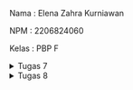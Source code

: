 Nama    : Elena Zahra Kurniawan

NPM     : 2206824060

Kelas   : PBP F

<details>
<summary>Tugas 7</summary>
<br>
   
**1. Apa perbedaan utama antara stateless dan stateful widget dalam konteks pengembangan aplikasi Flutter?**

Perbedaan utama antara _stateless_ dan _stateful widget_ terletak pada cara mereka mengelola dan merespons perubahan data dalam aplikasi. Data dari _stateless widget_ memiliki sifat _immutable_ atau tidak akan pernah berubah. Widget ini di-_build_ hanya dengan konfigurasi yang telah diinisiasi sejak awal. Jenis ini umumnya digunakan untuk menampilkan tampilan yang tidak berubah dan hanya bergantung pada input yang diberikan saat dibuat. Oleh karena sifatnya yang tidak perlu merespons perubahan data, maka _stateless widget_ menjadi lebih efisien dalam hal kinerjanya dibandingkan dengan _stateful widget_.

Berbeda dengan _stateless widget_, _stateful widget_ memiliki sifat _mutable_ sehingga datanya dapat berubah secara dinamis selama siklus hidup widget. _Stateful widget_ digunakan ketika kita perlu untuk mengelola dan merespons perubahan data. Jenis ini memiliki dua bagian utama, di antaranya ada widget itu sendiri dan objek state terkait. State akan mengelola status dan memungkinkan adanya perubahan status selama widget masih ada. Saat statusnya berubah, _stateful widget_+ akan membangun ulang tampilannya untuk mencerminkan perubahan tersebut.

**2. Sebutkan seluruh widget yang kamu gunakan untuk menyelesaikan tugas ini dan jelaskan fungsinya masing-masing.**

`MyApp`: sebagai widget utama yang mewakili aplikasi Geprek Lensu. Widget ini digunakan untuk mengatur tema dan berisi halaman utama yang ditampilkan saat aplikasi dimulai.

`MaterialApp`: Widget ini digunakan untuk mengatur berbagai atribut dan konfigurasi aplikasi, seperti judul dan tema. Widget ini juga digunakan untuk mengatur tema aplikasi dan menghubungkan ke halaman utama (`MyHomePage`).

`MyHomePage`: Widget ini merupakan widget yang mewakili halaman utama aplikasi Geprek Lensu. Widget ini memuat AppBar dan daftar item toko.

`Scaffold`: Widget ini merupakan widget yang menyediakan kerangka kerja untuk halaman dengan AppBar, body, dan lainnya. Widget ini mengatur AppBar dan tampilan utama aplikasi.

`AppBar`: Widget ini merupakan widget yang menampilkan bilah atas pada halaman. Widget ini berisi judul aplikasi dan mengatur latar belakangnya.

`Text`: Widget ini digunakan untuk menampilkan teks di dalam AppBar.

`SingleChildScrollView`: Widget ini merupakan widget yang memungkinkan kontennya discroll jika melebihi layar. Widget ini membungkus konten utama aplikasi.

`Padding`: Widget ini digunakan untuk memberikan jarak antara konten anak-anaknya.

`Column`: Widget ini merupakan widget yang menyusun anak-anaknya secara vertikal.

`GridView.count`: Widget ini merupakan widget yang digunakan untuk menampilkan daftar item dalam bentuk grid. Widget ini memiliki sejumlah konfigurasi, seperti jumlah kolom dan item.

`ShopCard`: Widget ini merupakan widget kustom yang digunakan untuk menampilkan setiap item toko dalam bentuk kartu. Widget ini menerima objek `ShopItem` sebagai argumen.

`Material`: Widget ini merupakan widget dasar yang digunakan untuk mengatur warna latar belakang kartu.

`InkWell`: Widget ini merupakan widget yang digunakan untuk memberikan respons saat ditekan ke area anak-anaknya. Widget ini digunakan untuk membuat item toko dapat diklik.

`Icon`: Widget ini digunakan untuk menampilkan ikon yang sesuai dengan setiap item toko.

`Text`: Widget ini digunakan untuk menampilkan teks yang sesuai dengan setiap item toko.

`SnackBar`: Widget ini merupakan widget yang digunakan untuk menampilkan pesan singkat di bagian bawah layar saat item toko diklik. Widget ini digunakan dalam metode `onTap` dari `InkWell`.

**3. Jelaskan bagaimana cara kamu mengimplementasikan checklist di atas secara step-by-step (bukan hanya sekadar mengikuti tutorial)**

- [x] Membuat sebuah program Flutter baru dengan tema inventory seperti tugas-tugas sebelumnya.

Sebelum membuat sebuah program flutter baru, saya melakukan instalasi flutter dan visual studio code terlebih dahulu. Saya juga menginstall ekstensi Dart dan Flutter pada visual studio code saya. Setelah itu, saya masuk ke direktori tempat saya ingin membuat program flutter baru. Pada direktori tersebut, saya membuka command prompt dan memasukkan perintah `flutter create geprek_lensu` dan `cd geprek_lensu` untuk membuat sebuah program flutter baru dengan tema inventory. Untuk menjalankan proyek, saya memasukkan perintah `flutter run` dan memasukkan angka 2 pada command prompt yang menandakan bahwa proyek flutter saya akan dijalankan pada Google Chrome. Saya juga memasukkan perintah `flutter config –enable-web` untuk _enable web support_.

- [x] Membuat tiga tombol sederhana dengan ikon dan teks untuk:
   - [x] Melihat daftar item (Lihat Item)
   - [x] Menambah item (Tambah Item)
   - [x] Logout (Logout)

Pada widget `MyHomePage`, terdapat beberapa bagian yang menyusunnya. Pertama, terdapat `Scaffold` sebagai kerangka dasar dari halaman yang berisi App Bar di bagian atas dan konten utama di bawahnya. Selanjutnya, terdapat `body` sebagai konten utama dari halaman. Selain itu, terdapat pula `GridView` yang menampilkan grid sejumlah `ShopCard`. Setiap `ShopCard` menampilkan ikon dan berbagai fitur yang terdapat pada menu aplikasi. Untuk menambahkan tombol `Lihat Item`, saya menambahkan kode `ShopItem("Lihat Item", Icons.checklist),` Nantinya, pengguna dapat melihat daftar item yang tersedia pada toko melalui tombol ini. Hal yang sama berlaku untuk kedua tombol lainnya, yaitu tombol `Tambah Item` dengan kode `ShopItem("Tambah Item", Icons.add_shopping_cart),` dan tombol `Logout` dengan kode `ShopItem("Logout", Icons.logout),`. Nantinya, pengguna juga dapat menambahkan item ke dalam toko dan keluar dari aplikasi. 

- [x] Memunculkan Snackbar dengan tulisan:
   - [x] "Kamu telah menekan tombol Lihat Item" ketika tombol Lihat Item ditekan.
   - [x] "Kamu telah menekan tombol Tambah Item" ketika tombol Tambah Item ditekan.
   - [x] "Kamu telah menekan tombol Logout" ketika tombol Logout ditekan.

Widget `ShopCard` merupakan widget yang digunakan untuk merepresentasikan setiap fitur dalam bentuk kartu. Kartu ini memiliki latar belakang merah yang diatur dengan kode ` color: Colors.red` . Selain itu, pada bagian `InkWell`, saya juga membuat area yang responsif terhadap sentuhan sehingga SnackBar akan ditampilkan saat kartu atau tombol ini ditekan. SnackBar ini akan memberi tahu pengguna bahwa mereka telah menekan tombol yang sesuai.

Berikut ini adalah kode yang digunakan dalam pembuatan SnackBar.
```
ScaffoldMessenger.of(context)
            ..hideCurrentSnackBar()
            ..showSnackBar(SnackBar(
                content: Text("Kamu telah menekan tombol ${item.name}!")));
```

- [x] Melakukan add-commit-push ke GitHub.
Terakhir, saya melakukan add, commit, dan push ke GitHub dengan perintah:
```
git add .
git commit -m "<pesan_commit>"
git push -u origin <branch_utama>
```
</details>

<details>
<summary>Tugas 8</summary>
<br>
   
**1. Jelaskan perbedaan antara `Navigator.push()` dan `Navigator.pushReplacement()`, disertai dengan contoh mengenai penggunaan kedua metode tersebut yang tepat!**
   
`Navigator.push()` dan `Navigator.pushReplacement()` merupakan metode pada Flutter yang digunakan untuk menangani routing/navigasi antar layar dalam aplikasi. Perbedaan utama antara `Navigator.push()` dan `Navigator.pushReplacement()` adalah `Navigator.push()` akan menambahkan layar baru ke tumpukan navigasi, sementara `Navigator.pushReplacement()` menggantikan layar sebelumnya dengan layar baru dalam tumpukan. Berikut ini adalah contoh implementasi kedua metode tersebut.

```
// Contoh Implementasi dari Navigator.push()
...
    if (item.name == "Tambah Produk") {
        Navigator.push(context,
            MaterialPageRoute(builder: (context) => const ShopFormPage()));
    }
...

```

Metode ini akan menambahkan layar baru (atau bisa disebut juga dengan SecondScreen) ke tumpukan navigasi ketika pengguna menekan tombolnya. 


```
// Contoh implementasi dari Navigator.pushReplacement()
...
    onTap: () {
        Navigator.pushReplacement(
        context,
        MaterialPageRoute(
            builder: (context) => MyHomePage(),
        ));
    },
...
```

Metode ini akan menambahkan layar baru (atau bisa disebut sebagai ThirdScreen) ke tumpukan navigasi dan menggantikan layar sebelumnya dalam tumpukan ketika pengguna menekan tombol.

**2. Jelaskan masing-masing layout widget pada Flutter dan konteks penggunaannya masing-masing!**
   
`Container`: widget layout yang dapat mengandung widget lainnya, serta menyediakan sejumlah properti seperti margin, padding, dan dekorasi visual. `Container` digunakan ketika mengelompokkan widget, memberikan padding, atau memberikan dekorasi visual pada interface pengguna.

`Row` dan `Column`: widget layout linier yang mengatur widget secara horizontal yaitu menggunakan `Row`, atau vertikal yaitu menggunakan `Column`. `Row` dan `Column` digunakan ketika kita ingin menyusun widget secara berurutan, misalnya menyusun tombol atau teks secara horizontal atau vertikal.

`ListView` dan `GridView`: widget layout yang menyusun widget secara berurutan atau dalam bentuk grid. `ListView` digunakan ketika kita ingin menampilkan daftar item secara berurutan, sedangkan `GridView` digunakan jika kita ingin menampilkan daftar item dalam bentuk grid.

`Stack`: widget layout yang menumpuk widget di atas yang lainnya. `Stack` akan menempatkan widget di atas widget lain, misalnya ketika kita ingin menampilkan gambar latar belakang dan menempatkan tombol tindakan di bagian atas gambar tersebut.

`Expanded` dan `Flexible`: widget layout yang digunakan untuk mengatur proporsi ruang yang ditempati oleh widget dalam container yang memuatnya. Widget layout ini digunakan ketika kita ingin membagi ruang secara proporsional di antara widget dalam `Row`, `Column`, atau `Flex`.

`Wrap`: widget layout yang memungkinkan widget untuk melompat ke baris atau kolom berikutnya jika ruangnya tidak cukup. `Wrap` digunakan ketika kita ingin menyusun widget dalam baris atau kolom, lalu ruangnya tidak cukup, sehingga widget akan melompat ke baris atau kolom berikutnya.

`SizedBox`: widget layout yang memberikan dimensi tetap pada widget yang ditempatinya. `SizedBox` ini menyediakan ruang kosong dengan dimensi tertentu atau membatasi ukuran widget.

`Card`: widget layout yang memberikan layout dasar untuk menampilkan informasi dalam bentuk kartu. `Card` digunakan ketika kita ingin menampilkan informasi, misalnya gambar dan juga teks, dalam bentuk kartu.

`Align`: widget layout yang menempatkan child widget di dalamnya ke posisi yang telah ditentukan. `Align` akan menempatkan widgetnya di posisi yang spesifik.

**3. Sebutkan apa saja elemen input pada form yang kamu pakai pada tugas kali ini dan jelaskan mengapa kamu menggunakan elemen input tersebut!**
   
Elemen input pertama pada form adalah nama (_name_). Saya menggunakannya untuk mengambil input nama produk dari pengguna dan memberikan _feedback_ atau peringatan jika pengguna berusaha untuk melakukan _submit_ input kosong. Berikut ini adalah kodenya.

```
child: TextFormField(
  decoration: InputDecoration(
    hintText: "Name",
    labelText: "Name",
    border: OutlineInputBorder(
      borderRadius: BorderRadius.circular(5.0),
    ),
  ),
  onChanged: (String? value) {
    setState(() {
      _name = value!;
    });
  },
  validator: (String? value) {
    if (value == null || value.isEmpty) {
      return "Nama tidak boleh kosong!";
    }
    return null;
  },
),

```

Elemen input kedua pada form adalah jumlah (_amount_). Saya menggunakannya untuk mengambil input jumlah produk dari pengguna dan memberikan _feedback_ atau peringatan jika pengguna berusaha untuk melakukan _submit_ input kosong atau tidak berupa angka. Berikut ini adalah kodenya.

```
child: TextFormField(
  decoration: InputDecoration(
    hintText: "Amount",
    labelText: "Amount",
    border: OutlineInputBorder(
      borderRadius: BorderRadius.circular(5.0),
    ),
  ),
  onChanged: (String? value) {
    setState(() {
      _amount = int.parse(value!);
    });
  },
  validator: (String? value) {
    if (value == null || value.isEmpty) {
      return "Jumlah tidak boleh kosong!";
    }
    if (int.tryParse(value) == null) {
      return "Jumlah harus berupa angka!";
    }
    return null;
  },
),

```

Elemen input ketiga pada form adalah deskripsi (_description_). Saya menggunakannya untuk mengambil input deskripsi produk dari pengguna dan memberikan _feedback_ atau peringatan jika pengguna berusaha untuk melakukan _submit_ input kosong. Berikut ini adalah kodenya.

```
child: TextFormField(
   decoration: InputDecoration(
    hintText: "Description",
    labelText: "Description",
    border: OutlineInputBorder(
      borderRadius: BorderRadius.circular(5.0),
    ),
   ),
   onChanged: (String? value) {
    setState(() {
      _description = value!;
    });
   },
   validator: (String? value) {
    if (value == null || value.isEmpty) {
      return "Deskripsi tidak boleh kosong!";
    }
    return null;
   },
   ),

```

**4. Bagaimana penerapan clean architecture pada aplikasi Flutter?**

_Clean Architecture_ merupakan sebuah pendekatan dalam pengembangan perangkat lunak yang bertujuan untuk memisahkan komponen inti aplikasi, mempromosikan prinsip desain yang baik, serta meningkatkan pemeliharaan dan juga pengujiannya. Pada aplikasi Flutter, _Clean Architecture_ diterapkan dengan melibatkan struktur proyek yang terorganisir dengan baik serta pemisahan tanggung jawab antara lapisan-lapisan utamanya. Terdapat beberapa komponen utama dari _Clean Architecture_, di antaranya Entity, Use Case Interactors (Use Cases), Repository, Framework, Interface Adapters, serta Controllers dan Presenters. Dengan demikian, terdapat pemisahan yang jelas antara logika aplikasi, aturan bisnis, dan juga presentasi dari segi UI. 

Pada Flutter, Entity berarti sebuah representasi dari objek bisnis atau data dalam aplikasi. Entity ini diterapkan pada flutter dengan mengimplementasikannya sebagai class Plain Old Dart Object (PODO) yang independen dari framework Flutter. Selanjutnya, terdapat Use Case Interactors yang mewakili aturan bisnis dan fungsionalitas inti dalam aplikasi. Hal ini dapat diimplementasikan sebagai class Dart yang nantinya akan mengambil data dari repository dan menerapkannya pada aturan bisnis. Kemudian, terdapat Repository yang berperan sebagai abstraksi dari sumber data, misalnya API, local storage, atau API. Repository ini dapat diimplementasikan sebagai class Dart yang berkomunikasi dengan sumber data serta menyediakan API untuk Use Cases. Selanjutnya, terdapat framework yang berarti lapisan penghubung yang menghubungkan aplikasi dengan kerangka kerja atau perangkat keras tertentu. Pada flutter, widget dan komponen UI hanya bertanggung jawab untuk menampilkan data serta menerima input, sehingga tidak mengandung logika bisnis. Berikutnya, terdapat Interface Adapters yang akan melakukan konversi data dari format yang cocok untuk Uses Cases dan Entities ke format yang sesuai untuk Framework dan juga Tools. Interface Adapters dapat diimplementasikan sebagai class yang menghubungkan UI dengan Uses Cases serta melakukan konversi data antara keduanya. Terakhir, yaitu Controllers dan Presenters, merupakan bagian yang akan mengatur, melakukan proses input, serta menangani interaksi yang terjadi antara UI dengan Uses Cases. Ini dapat diimplementasikan sebagai bagian dari StatefulWidget.

**5. Jelaskan bagaimana cara kamu mengimplementasikan checklist di atas secara step-by-step (bukan hanya sekadar mengikuti tutorial)**

- [x] Membuat minimal satu halaman baru pada aplikasi, yaitu halaman formulir tambah item baru dengan ketentuan sebagai berikut:
   - [x]  Memakai minimal tiga elemen input, yaitu `name`, `amount`, `description`. Tambahkan elemen input sesuai dengan model pada aplikasi tugas Django yang telah kamu buat.

Pada bagian ini, saya membuat sebuah berkas baru bernama `gepreklensu_form.dart` pada direktori lib, lalu saya menambahkan kode awal sebagai struktur dasar dari formulirnya. Selanjutnya, saya akan menggantikan `placeholder` dengan kode yang sesuai untuk menampilkan formulirnya, misalnya text, background color, drawer yang sudah dibuat dengan kode `drawer: const LeftDrawer(),`, serta widget SingleChildScrollView untuk membuat child widget di dalamnya menjadi scrollable. Kemudian, saya menambahkan beberapa elemen input ke dalam formulir, misalnya mendefinisikan variabel `_formKey` sebagai handler untuk state, validasi, dan penyimpanan formulirnya, lalu variabel `_name`, `_amount`, dan `_desription` untuk menyimpan input dari masing-masing fieldnya. Saya juga menambahkan atribut `crossAxisAlignment` untuk mengatur allignment Children dari `Column`. Selanjutnya, saya mengisi formulir dengan elemen-elemen input dengan menggunakan widget `TextFormField` untuk membuat input field dengan dekorasi khusus, misalnya placeholder dan juga label. Setiap input field akan memiliki _callback_ `onChanged` untuk melakukan update nilai variabel setiap kali terjadi perubahan pada field tersebut.

   - [x]  Memiliki sebuah tombol `Save`.

Pada bagian ini, saya menambahkan tombol `Save` pada bagian terakhir dari formulir menggunakan `ElevatedButton` sehingga tombol dapat ditampilkan dengan menarik. Tombol ini saya buat dengan menggunakan warna merah sebagai warna latar dan warna putih sebagai warna tulisan, serta dibungkus ke dalam widget `Padding` dan `Align`.

   - [x] Setiap elemen input di formulir juga harus divalidasi dengan ketentuan sebagai berikut:
      - [x] Setiap elemen input tidak boleh kosong.
      - [x] Setiap elemen input harus berisi data dengan tipe data atribut modelnya.

Untuk melakukan validasi, saya menggunakan callback `Validator` untuk memastikan bahwa input tidak kosong dan sesuai dengan tipe datanya. Saya menggunakan `validator: (String? value)` sebagai fungsi yang akan menerima nilai dari input _field_ sebagai parameter dan mengembalikan pesan kesalahan jika validasinya gagal. Lalu akan diperiksa apakah `value` adalah null dengan potongan kode `if (value == null || value.isEmpty) { return "Harga tidak boleh kosong!"; }` atau `value` adalah tipe data lain yang tidak sesuai dengan yang diminta dengan potongan kode `if (int.tryParse(value) == null) { return "Harga harus berupa angka!"; `. Jika pemeriksaan berhasil, maka fungsi akan mengembalikan nilai `null` yang berarti input telah lolos validasi.

- [x] Mengarahkan pengguna ke halaman form tambah item baru ketika menekan tombol Tambah Item pada halaman utama.

Pada bagian ini, saya akan melakukan penambahan fitur navigasi pada tombol yang telah dibuat sebelumnya. Pertama-tama, pada widget `ShopItem` yang terdapat dalam berkas `menu.dart`, saya menambahkan kode pada atribut `onTap` dan `InkWell`. Sebelumnya, saya telah menampilkan snackbar ketika tombol ditekan. Sekarang, saya menambahkan navigasi ke halaman yang sesuai. Saya menggunakan `Navigator.push()` untuk menginisiasi navigasi ke halaman baru dan menggunakan `MaterialPageRoute()` yang mencakup halaman `ShopFormPage`. Berikut ini adalah kodenya.

```
// Navigate ke route yang sesuai (tergantung jenis tombol)
            if (item.name == "Tambah Produk") {
              Navigator.push(
                context,
                MaterialPageRoute(builder: (context) => ShopFormPage()),
              );
            }

```

- [x] Memunculkan data sesuai isi dari formulir yang diisi dalam sebuah `pop-up` setelah menekan tombol `Save` pada halaman formulir tambah item baru.

Pada bagian ini, saya fokus pada penambahan fungsionalitas pada tombol `Save` pada form yang telah dibuat sebelumnya. Pada bagian `onPressed()`, saya menambahkan fungsi untuk memunculkan sebuah dialog menggunakan `showDialog()`, di mana dialog ini akan memberikan _feedback_ kepada pengguna bahwa produk telah berhasil tersimpan dan memunculkan informasi produk yang telah dimasukkan oleh pengguna, seperti nama, jumlah, dan deskripsi. Saya juga telah memastikan bahwa form telah divalidasi dengan potongan kode `if(_formKey.currentState!.validate())`. Terdapat pula potongan kode `_formKey.currentState!.reset()` untuk memastikan bahwa formulir akan dikosongkan setelah pengguna berhasil menyimpan produk dan melihat dialog. Berikut ini adalah kodenya.

```
onPressed: () {
   if (_formKey.currentState!.validate()) {
     showDialog(
       context: context,
       builder: (context) {
         return AlertDialog(
           title: const Text('Produk berhasil tersimpan'),
           content: SingleChildScrollView(
             child: Column(
               crossAxisAlignment:
                   CrossAxisAlignment.start,
               children: [
                 Text('Name: $_name'),
                 Text('Amount: $_amount'),
                 Text('Description: $_description'),
               ],
             ),
           ),
           actions: [
             TextButton(
               child: const Text('OK'),
               onPressed: () {
                 Navigator.pop(context);
               },
             ),
           ],
         );
       },
     );
     _formKey.currentState!.reset();
   }
 },
```

- [x] Membuat sebuah drawer pada aplikasi dengan ketentuan sebagai berikut:
   - [x]  Drawer minimal memiliki dua buah opsi, yaitu `Halaman Utama` dan `Tambah Item`.
   - [x]  Ketika memiih opsi `Halaman Utama`, maka aplikasi akan mengarahkan pengguna ke halaman utama.
   - [x]  Ketika memiih opsi `Tambah Item`, maka aplikasi akan mengarahkan pengguna ke halaman form tambah item baru.

Pada bagian ini, saya menambahkan fitur drawer menu yang akan memunculkan menu pada sisi kiri aplikasi dan berisikan beberapa pilihan navigasi ke halaman lainnya. Pertama-tama, saya membuat berkas baru bernama `left_drawer.dart` dan mengimpor halaman-halaman yang ingin ditambahkan ke drawer menu, seperti `import 'package:geprek_lensu/screens/menu.dart';` dan `import 'package:geprek_lensu/screens/gepreklensu_form.dart';`. Selanjutnya, saya melakukan routing untuk halaman `MyHomePage` dengan kode berikut ini. Hal yang sama saya lakukan untuk routing ke halaman `ShopFormPage`.

```
Navigator.pushReplacement(
  context,
  MaterialPageRoute(
    builder: (context) => MyHomePage(),
  ));
```

Setelah menghiasi tampilan drawer header sesuai tampilan yang saya inginkan, saya memasukkan drawer menu yang telah dibuat ke halaman `menu.dart`. Saya menambahkan drawer ke dalam widget `Scaffold` dengan kode `drawer: const LeftDrawer(),`.

- [x] Melakukan add-commit-push ke GitHub.
Terakhir, saya melakukan add, commit, dan push ke GitHub dengan perintah:
```
git add .
git commit -m "<pesan_commit>"
git push -u origin <branch_utama>
```
</details>
